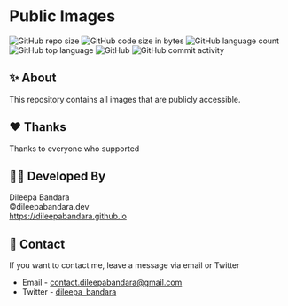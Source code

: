 # Public Images

![GitHub repo size](https://img.shields.io/github/repo-size/dileepabandara/public-images?color=red&label=repository%20size)
![GitHub code size in bytes](https://img.shields.io/github/languages/code-size/dileepabandara/public-images?color=red)
![GitHub language count](https://img.shields.io/github/languages/count/dileepabandara/public-images)
![GitHub top language](https://img.shields.io/github/languages/top/dileepabandara/public-images)
![GitHub](https://img.shields.io/github/license/dileepabandara/public-images?color=yellow)
![GitHub commit activity](https://img.shields.io/github/commit-activity/m/dileepabandara/public-images?color=brightgreen&label=commits)

## ✨ About
This repository contains all images that are publicly accessible.

## ❤️ Thanks

Thanks to everyone who supported

## 👨‍💻 Developed By

Dileepa Bandara  
©dileepabandara.dev  
https://dileepabandara.github.io

## 💬 Contact

If you want to contact me, leave a message via email or Twitter

- Email - <contact.dileepabandara@gmail.com>
- Twitter - [dileepa_bandara](https://twitter.com/dileepa_bandara)
